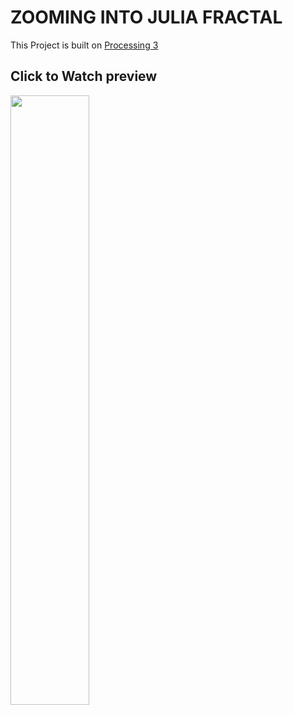 # ZOOMING INTO JULIA FRACTAL


This Project is built on [Processing 3](https://processing.org/) 

## Click to Watch preview

[<img src="https://img.youtube.com/vi/nbqw_7bMqSA/maxresdefault.jpg" width="50%">](https://www.youtube.com/watch?v=nbqw_7bMqSA)